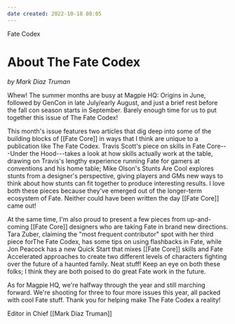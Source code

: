```yaml
---
date created: 2022-10-18 08:05
---
```


Fate Codex

# About The Fate Codex

_by Mark Diaz Truman_

Whew! The summer months are busy at Magpie HQ: Origins in June, followed by GenCon in late July/early August, and just a brief rest before the fall con season starts in September. Barely enough time for us to put together this issue of The Fate Codex!

This month's issue features two articles that dig deep into some of the building blocks of [[Fate Core]] in ways that I think are unique to a publication like The Fate Codex. Travis Scott's piece on skills in Fate Core---Under the Hood---takes a look at how skills actually work at the table, drawing on Travis's lengthy experience running Fate for gamers at conventions and his home table; Mike Olson's Stunts Are Cool explores stunts from a designer's perspective, giving players and GMs new ways to think about how stunts can fit together to produce interesting results. I love both these pieces because they've emerged out of the longer-term ecosystem of Fate. Neither could have been written the day [[Fate Core]] came out!

At the same time, I'm also proud to present a few pieces from up-and-coming [[Fate Core]] designers who are taking Fate in brand new directions. Tara Zuber, claiming the "most frequent contributor" spot with her third piece forThe Fate Codex, has some tips on using flashbacks in Fate, while Jon Peacock has a new Quick Start that mixes [[Fate Core]] skills and Fate Accelerated approaches to create two different levels of characters fighting over the future of a haunted family. Neat stuff! Keep an eye on both these folks; I think they are both poised to do great Fate work in the future.

As for Magpie HQ, we're halfway through the year and still marching forward. We're shooting for three to four more issues this year, all packed with cool Fate stuff. Thank you for helping make The Fate Codex a reality!

Editor in Chief
[[Mark Diaz Truman]]
